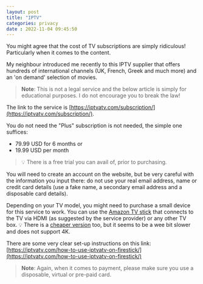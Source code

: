 ```yaml
---
layout: post
title: "IPTV" 
categories: privacy
date : 2022-11-04 09:45:50
---
```

You might agree that the cost of TV subscriptions are simply ridiculous! Particularly when it comes to the content. 

My neighbour introduced me recently to this IPTV supplier that offers hundreds of international channels (UK, French, Greek and much more) and an 'on demand' selection of movies. 

> **Note**: This is not a legal service and the below article is simply for educational purposes. I do not encourage you to break the law!

The link to the service is [https://iptvatv.com/subscription/](https://iptvatv.com/subscription/).

You do not need the "Plus" subscription is not needed, the simple one suffices:
- 79.99 USD for 6 months or 
- 19.99 USD per month

> 💡 There is a free trial you can avail of, prior to purchasing. 

You will need to create an account on the website, but be very careful with the information you input there: do not use your real email address, name or credit card details (use a fake name, a secondary email address and a disposable card details).

Depending on your TV model, you might need to purchase a small device for this service to work. You can use the [Amazon TV stick](https://www.amazon.co.uk/fire-tv-stick-4k-max-international-version-streaming-device-wi-fi-6-alexa-voice-remote/dp/B08XWRP2LT/) that connects to the TV via HDMI (as suggested by the service provider) or any other TV box.  💡 There is a [cheaper version](https://www.amazon.co.uk/fire-tv-stick-international-version-with-alexa-voice-remote-hd-streaming-device/dp/B098HZQ7RY/) too, but it seems to be a wee bit slower and does not support 4K. 

There are some very clear set-up instructions on this link: [https://iptvatv.com/how-to-use-iptvatv-on-firestick/](https://iptvatv.com/how-to-use-iptvatv-on-firestick/)

> **Note**: Again, when it comes to payment, please make sure you use a disposable, virtual or pre-paid card.
